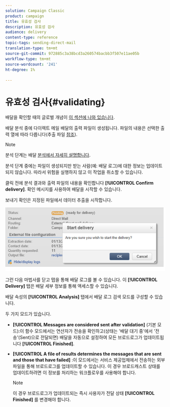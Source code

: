 ```yaml
---
solution: Campaign Classic
product: campaign
title: 유효성 검사
description: 유효성 검사
audience: delivery
content-type: reference
topic-tags: sending-direct-mail
translation-type: tm+mt
source-git-commit: 972885c3a38bcd3a260574bacbb3f507e11ae05b
workflow-type: tm+mt
source-wordcount: '241'
ht-degree: 1%

---
```



# 유효성 검사{#validating}

배달을 확인할 때의 글로벌 개념이 [이 섹션에 나와 있습니다](../../delivery/using/steps-validating-the-delivery.md).

배달 분석 중에 다이렉트 메일 배달의 출력 파일이 생성됩니다. 파일의 내용은 선택한 출력 열에 따라 다릅니다(추출 파일 [참조](../../delivery/using/defining-the-direct-mail-content.md#extraction-file)).

>[!NOTE]
>
>분석 단계는 배달 [분석에서 자세히 설명합니다](../../delivery/using/steps-validating-the-delivery.md#analyzing-the-delivery).

분석 단계 중에는 파일이 생성되지만 받는 사람(예: 배달 로그)에 대한 정보는 업데이트되지 않습니다. 따라서 위험을 실행하지 않고 이 작업을 취소할 수 있습니다.

클릭 전에 분석 결과와 출력 파일의 내용을 확인합니다 **[!UICONTROL Confirm delivery]**. 확인 메시지를 사용하여 배달을 시작할 수 있습니다.

보내기 확인은 지정된 파일에서 데이터 추출을 시작합니다.

![](assets/s_ncs_user_postal_del_send_confirm_postal.png)

그런 다음 마법사를 닫고 탭을 통해 배달 로그를 볼 수 있습니다. 이 **[!UICONTROL Delivery]** 탭은 배달 세부 정보를 통해 액세스할 수 있습니다.

배달 속성의 **[!UICONTROL Analysis]** 탭에서 배달 로그 검색 모드를 구성할 수 있습니다.

두 가지 모드가 있습니다.

* **[!UICONTROL Messages are considered sent after validation]** (기본 모드):이 함수 모드에서는 연산자가 전송을 확인하고(상태는 &#39;배달 대기 중&#39;에서 &#39;전송&#39;(Sent)으로 전달되면) 배달을 자동으로 설정하여 모든 브로드로그가 업데이트됩니다 **[!UICONTROL Finished]**.
* **[!UICONTROL A file of results determines the messages that are sent and those that have failed]** :이 모드에서는 서비스 제공업체에서 전송하는 외부 파일을 통해 브로드로그를 업데이트할 수 있습니다. 이 경우 브로드캐스트 상태를 업데이트하려면 이 정보를 처리하는 워크플로우를 사용해야 합니다.

   >[!NOTE]
   >
   >이 경우 브로드로그가 업데이트되는 즉시 사용자가 전달 상태 **[!UICONTROL Finished]** 를 변경해야 합니다.
